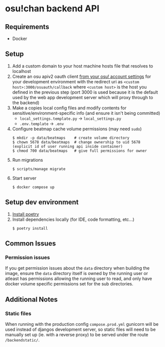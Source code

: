 # osu!chan backend API

## Requirements

- Docker

## Setup

1. Add a custom domain to your host machine hosts file that resolves to localhost
2. Create an osu apiv2 oauth client [from your osu! account settings](https://osu.ppy.sh/home/account/edit) for your development environment with the redirect uri as `<custom host>:3000/osuauth/callback` where `<custom host>` is the host you defined in the previous step (port 3000 is used because it is the default used by the web app development server which will proxy through to the backend)
3. Make a copies local config files and modify contents for sensitive/environment-specific info (and ensure it isn't being committed)
   - `local_settings.template.py` -> `local_settings.py`
   - `.env.template` -> `.env`
4. Configure beatmap cache volume permissions (may need `sudo`)
   ```shell
   $ mkdir -p data/beatmaps    # create volume directory
   $ chown 5678 data/beatmaps  # change ownership to uid 5678 (explicit id of user running api inside container)
   $ chmod 700 data/beatmaps   # give full permissions for owner
   ```
5. Run migrations
   ```shell
   $ scripts/manage migrate
   ```
6. Start server
   ```shell
   $ docker compose up
   ```

## Setup dev environment

1. [Install poetry](https://python-poetry.org/docs/)
2. Install dependencies locally (for IDE, code formatting, etc...)
   ```
   $ poetry install
   ```

## Common Issues

### Permission issues

If you get permission issues about the `data` directory when building the image, ensure the `data` directory itself is owned by the running user or atleast has permissions allowing the running user to read, and only have docker volume specific permissions set for the sub directories.

## Additional Notes

### Static files

When running with the production config `compose.prod.yml` gunicorn will be used instead of djangos development server, so static files will need to be manually set up (ie. with a reverse proxy) to be served under the route `/backendstatic/`.

